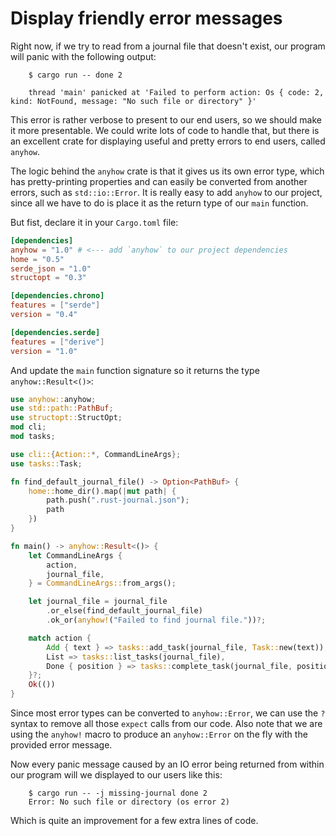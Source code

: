 # Display friendly error messages

Right now, if we try to read from a journal file that doesn't exist, our program will panic with the following output:

```output
    $ cargo run -- done 2

    thread 'main' panicked at 'Failed to perform action: Os { code: 2, kind: NotFound, message: "No such file or directory" }'
```

This error is rather verbose to present to our end users, so we should make it more presentable. We could write lots of code to handle that, but there is an excellent crate for displaying useful and pretty errors to end users, called `anyhow`.

The logic behind the `anyhow` crate is that it gives us its own error type, which has
pretty-printing properties and can easily be converted from another errors, such as
`std::io::Error`. It is really easy to add `anyhow` to our project, since all we have to do is place it as the return type of our `main` function.

But fist, declare it in your `Cargo.toml` file:

```toml
[dependencies]
anyhow = "1.0" # <--- add `anyhow` to our project dependencies
home = "0.5"
serde_json = "1.0"
structopt = "0.3"

[dependencies.chrono]
features = ["serde"]
version = "0.4"

[dependencies.serde]
features = ["derive"]
version = "1.0"
```

And update the `main` function signature so it returns the type `anyhow::Result<()>`:

```rust
use anyhow::anyhow;
use std::path::PathBuf;
use structopt::StructOpt;
mod cli;
mod tasks;

use cli::{Action::*, CommandLineArgs};
use tasks::Task;

fn find_default_journal_file() -> Option<PathBuf> {
    home::home_dir().map(|mut path| {
        path.push(".rust-journal.json");
        path
    })
}

fn main() -> anyhow::Result<()> {
    let CommandLineArgs {
        action,
        journal_file,
    } = CommandLineArgs::from_args();

    let journal_file = journal_file
        .or_else(find_default_journal_file)
        .ok_or(anyhow!("Failed to find journal file."))?;

    match action {
        Add { text } => tasks::add_task(journal_file, Task::new(text)),
        List => tasks::list_tasks(journal_file),
        Done { position } => tasks::complete_task(journal_file, position),
    }?;
    Ok(())
}
```

Since most error types can be converted to `anyhow::Error`, we can use the `?` syntax to remove all those `expect` calls from our code. Also note that we are using the `anyhow!` macro to produce an `anyhow::Error` on the fly with the provided error message.

Now every panic message caused by an IO error being returned from within our program will we
displayed to our users like this:

```output
    $ cargo run -- -j missing-journal done 2
    Error: No such file or directory (os error 2)
```

Which is quite an improvement for a few extra lines of code.
